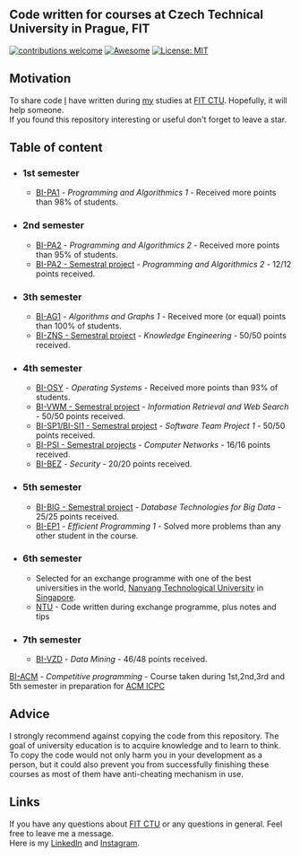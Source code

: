 
## Code written for courses at Czech Technical University in Prague, FIT <br/>
[![contributions welcome](https://img.shields.io/badge/contributions-welcome-brightgreen.svg?style=flat)](https://github.com/dwyl/esta/issues)
[![Awesome](https://awesome.re/badge-flat.svg)](https://awesome.re)
[![License: MIT](https://img.shields.io/badge/License-MIT-green.svg)](https://opensource.org/licenses/MIT)

## Motivation
To share code [I](https://www.bit.ly/2Kudpj5) have written during [my](https://www.bit.ly/2Kudpj5) studies at [FIT CTU](https://en.wikipedia.org/wiki/Faculty_of_Information_Technology,_Czech_Technical_University_in_Prague). Hopefully, it will help someone.<br>If you found this repository interesting or useful don't forget to leave a star.

## Table of content
* ### 1st semester
  * [BI-PA1](/PA1) - _Programming and Algorithmics 1_ - Received more points than 98% of students.
  
* ### 2nd semester
  * [BI-PA2](/PA2) - _Programming and Algorithmics 2_ - Received more points than 95% of students.
  * [BI-PA2 - Semestral project](/PA2%20-%20Recipe%20Manager) - _Programming and Algorithmics 2_ - 12/12 points received. 
  
* ### 3th semester
  * [BI-AG1](/AG1) - _Algorithms and Graphs 1_ - Received more (or equal) points than 100% of students.
  * [BI-ZNS - Semestral project](/ZNS) - _Knowledge Engineering_ - 50/50 points received.
  
* ### 4th semester
  * [BI-OSY](/OSY) - _Operating Systems_ - Received more points than 93% of students.
  * [BI-VWM - Semestral project](/VWM%20-%20FlightsTree) - _Information Retrieval and Web Search_ - 50/50 points received.
  * [BI-SP1/BI-SI1 - Semestral project](/SI1%20-%20Rogue%20Game) - _Software Team Project 1_ - 50/50 points received.
  * [BI-PSI - Semestral projects](/PSI) - _Computer Networks_ - 16/16 points received.
  * [BI-BEZ](/BEZ) - _Security_ - 20/20 points received.

* ### 5th semester
  * [BI-BIG - Semestral project](/BIG) - _Database Technologies for Big Data_ - 25/25 points received.
  * [BI-EP1](/EP1) - _Efficient Programming 1_ - Solved more problems than any other student in the course.

* ### 6th semester
  * Selected for an exchange programme with one of the best universities in the world, [Nanyang Technological University](https://en.wikipedia.org/wiki/Nanyang_Technological_University) in [Singapore](https://en.wikipedia.org/wiki/Singapore).
  * [NTU](/NTU) - Code written during exchange programme, plus notes and tips

* ### 7th semester
  * [BI-VZD](/VZD) - _Data Mining_ - 46/48 points received.

[BI-ACM](/ACM) - _Competitive programming_ - Course taken during 1st,2nd,3rd and 5th semester in preparation for [ACM ICPC](https://en.wikipedia.org/wiki/ACM_International_Collegiate_Programming_Contest) 
  
  
  
## Advice
I strongly recommend against copying the code from this repository. The goal of university education is to acquire knowledge and to learn to think. To copy the code would not only harm you in your development as a person, but it could also prevent you from successfully finishing these courses as most of them have anti-cheating mechanism in use.

## Links
If you have any questions about [FIT CTU](https://fit.cvut.cz/en) or any questions in general. Feel free to leave me a message.<br>
Here is my [LinkedIn](https://www.linkedin.com/in/pjahoda/) and [Instagram](https://bit.ly/travel-strawberry-insta).

